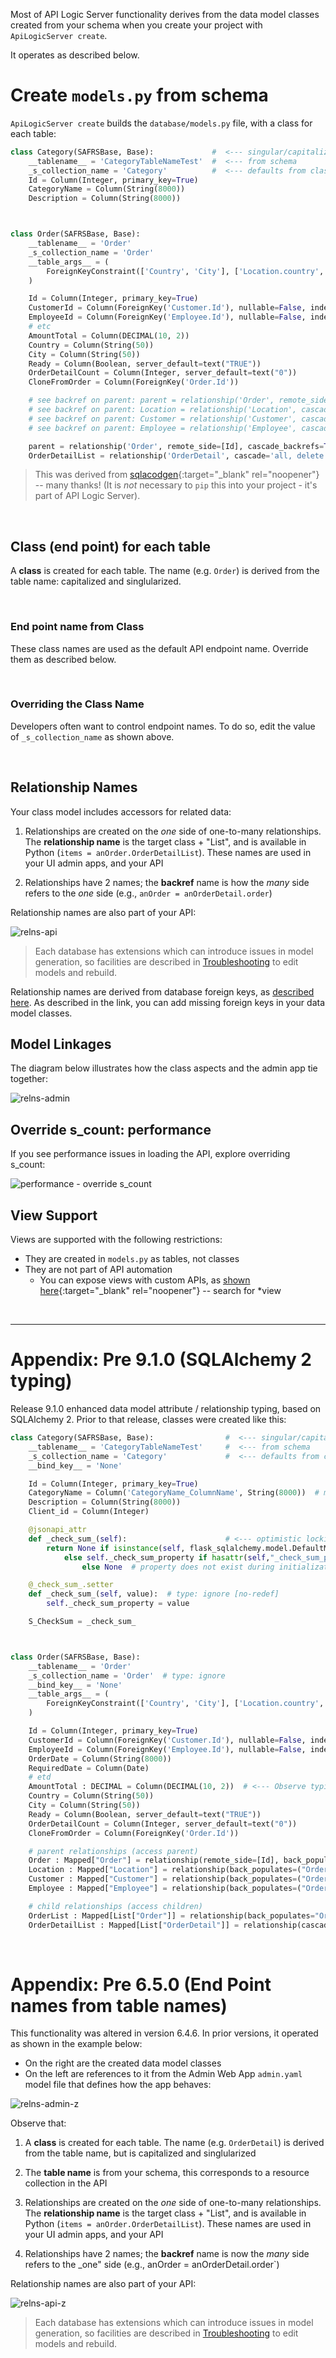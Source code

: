 
Most of API Logic Server functionality derives from the data model classes created from your schema when you create your project with `ApiLogicServer create`.  

It operates as described below.

# Create `models.py` from schema

`ApiLogicServer create` builds the `database/models.py` file, with a class for each table: 

```python
class Category(SAFRSBase, Base):             #  <--- singular/capitalized tablename
    __tablename__ = 'CategoryTableNameTest'  #  <--- from schema
    _s_collection_name = 'Category'          #  <--- defaults from class name - endpoint, admin reference
    Id = Column(Integer, primary_key=True)
    CategoryName = Column(String(8000))
    Description = Column(String(8000))



class Order(SAFRSBase, Base):
    __tablename__ = 'Order'
    _s_collection_name = 'Order'
    __table_args__ = (
        ForeignKeyConstraint(['Country', 'City'], ['Location.country', 'Location.city']),
    )

    Id = Column(Integer, primary_key=True)
    CustomerId = Column(ForeignKey('Customer.Id'), nullable=False, index=True)
    EmployeeId = Column(ForeignKey('Employee.Id'), nullable=False, index=True)
    # etc
    AmountTotal = Column(DECIMAL(10, 2))
    Country = Column(String(50))
    City = Column(String(50))
    Ready = Column(Boolean, server_default=text("TRUE"))
    OrderDetailCount = Column(Integer, server_default=text("0"))
    CloneFromOrder = Column(ForeignKey('Order.Id'))

    # see backref on parent: parent = relationship('Order', remote_side=[Id], cascade_backrefs=True, backref='OrderList')
    # see backref on parent: Location = relationship('Location', cascade_backrefs=True, backref='OrderList')
    # see backref on parent: Customer = relationship('Customer', cascade_backrefs=True, backref='OrderList')
    # see backref on parent: Employee = relationship('Employee', cascade_backrefs=True, backref='OrderList')

    parent = relationship('Order', remote_side=[Id], cascade_backrefs=True, backref='OrderList')  # special handling for self-relationships
    OrderDetailList = relationship('OrderDetail', cascade='all, delete', cascade_backrefs=True, backref='Order')  # manual fix

```

> This was derived from [sqlacodgen](https://pypi.org/project/sqlacodegen/){:target="_blank" rel="noopener"} -- many thanks!  (It is *not* necessary to `pip` this into your project - it's part of API Logic Server).

&nbsp;

## Class (end point) for each table

A __class__ is created for each table.  The name (e.g. `Order`) is derived from the table name: capitalized and singlularized.

&nbsp;

### End point name from Class

These class names are used as the default API endpoint name.  Override them as described below.

&nbsp;

### Overriding the Class Name

Developers often want to control endpoint names.  To do so, edit the value of `_s_collection_name` as shown above. 

&nbsp;

## Relationship Names

Your class model includes accessors for related data:

1. Relationships are created on the _one_ side of one-to-many relationships.  The __relationship name__ is the target class + "List", and is available in Python (`items = anOrder.OrderDetailList`).  These names are used in your UI admin apps, and your API

2. Relationships have 2 names; the __backref__ name is how the _many_ side refers to the _one_ side (e.g., `anOrder = anOrderDetail.order`)

Relationship names are also part of your API:

![relns-api](images/model/relns-api.png)

> Each database has extensions which can introduce issues in model generation, so facilities are described in [Troubleshooting](Troubleshooting.md) to edit models and rebuild.

Relationship names are derived from database foreign keys, as [described here](Data-Model-Keys.md#foreign-keys).  As described in the link, you can add missing foreign keys in your data model classes.

## Model Linkages

The diagram below illustrates how the class aspects and the admin app tie together:

![relns-admin](images/model/relns-admin.png)

## Override s_count: performance

If you see performance issues in loading the API, explore overriding s_count:

![performance - override s_count](images/model/override%20_s_count.png)

## View Support

Views are supported with the following restrictions:

* They are created in `models.py` as tables, not classes
* They are not part of API automation
    * You can expose views with custom APIs, as [shown here](https://github.com/ApiLogicServer/demo/blob/main/api/customize_api.py){:target="_blank" rel="noopener"} -- search for *view

&nbsp;

----

# Appendix: Pre 9.1.0 (SQLAlchemy 2 typing)

Release 9.1.0 enhanced data model attribute / relationship typing, based on SQLAlchemy 2.  Prior to that release, classes were created like this: 

```python
class Category(SAFRSBase, Base):                #  <--- singular/capitalized tablename
    __tablename__ = 'CategoryTableNameTest'     #  <--- from schema
    _s_collection_name = 'Category'             #  <--- defaults from class name - endpoint, admin 
    __bind_key__ = 'None'

    Id = Column(Integer, primary_key=True)
    CategoryName = Column('CategoryName_ColumnName', String(8000))  # manual fix - alias
    Description = Column(String(8000))
    Client_id = Column(Integer)

    @jsonapi_attr
    def _check_sum_(self):                      # <--- optimistic locking
        return None if isinstance(self, flask_sqlalchemy.model.DefaultMeta) \
            else self._check_sum_property if hasattr(self,"_check_sum_property") \
                else None  # property does not exist during initialization

    @_check_sum_.setter
    def _check_sum_(self, value):  # type: ignore [no-redef]
        self._check_sum_property = value

    S_CheckSum = _check_sum_



class Order(SAFRSBase, Base):
    __tablename__ = 'Order'
    _s_collection_name = 'Order'  # type: ignore
    __bind_key__ = 'None'
    __table_args__ = (
        ForeignKeyConstraint(['Country', 'City'], ['Location.country', 'Location.city']),
    )

    Id = Column(Integer, primary_key=True)
    CustomerId = Column(ForeignKey('Customer.Id'), nullable=False, index=True)
    EmployeeId = Column(ForeignKey('Employee.Id'), nullable=False, index=True)
    OrderDate = Column(String(8000))
    RequiredDate = Column(Date)
    # etd
    AmountTotal : DECIMAL = Column(DECIMAL(10, 2))  # <--- Observe typing
    Country = Column(String(50))
    City = Column(String(50))
    Ready = Column(Boolean, server_default=text("TRUE"))
    OrderDetailCount = Column(Integer, server_default=text("0"))
    CloneFromOrder = Column(ForeignKey('Order.Id'))

    # parent relationships (access parent)
    Order : Mapped["Order"] = relationship(remote_side=[Id], back_populates=("OrderList"))
    Location : Mapped["Location"] = relationship(back_populates=("OrderList"))
    Customer : Mapped["Customer"] = relationship(back_populates=("OrderList"))
    Employee : Mapped["Employee"] = relationship(back_populates=("OrderList"))

    # child relationships (access children)
    OrderList : Mapped[List["Order"]] = relationship(back_populates="Order")
    OrderDetailList : Mapped[List["OrderDetail"]] = relationship(cascade="all, delete", back_populates="Order")  # manual fix

```

&nbsp;

# Appendix: Pre 6.5.0 (End Point names from table names)

This functionality was altered in version 6.4.6.  In prior versions, it operated as shown in the example below:

* On the right are the created data model classes
* On the left are references to it from the Admin Web App `admin.yaml` model file that defines how the app behaves:

![relns-admin-z](images/model/relns-admin-z.png)

Observe that:

1. A __class__ is created for each table.  The name (e.g. `OrderDetail`) is derived from the table name, but is capitalized and singlularized


2. The __table name__ is from your schema, this corresponds to a resource collection in the API


3. Relationships are created on the _one_ side of one-to-many relationships.  The __relationship name__ is the target class + "List", and is available in Python (`items = anOrder.OrderDetailList`).  These names are used in your UI admin apps, and your API


4. Relationships have 2 names; the __backref__ name is now the _many_ side refers to the _one" side (e.g., anOrder = anOrderDetail.order`)


Relationship names are also part of your API:

![relns-api-z](images/model/relns-api-z.png)

> Each database has extensions which can introduce issues in model generation, so facilities are described in [Troubleshooting](Troubleshooting.md) to edit models and rebuild.


